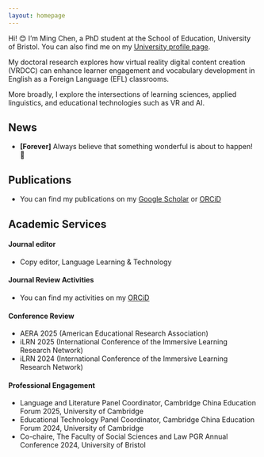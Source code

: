 ```yaml
---
layout: homepage
---
```


Hi! 😊 I’m Ming Chen, a PhD student at the School of Education, University of Bristol. You can also find me on my [University profile page](https://research-information.bris.ac.uk/en/persons/ming-chen).

My doctoral research explores how virtual reality digital content creation (VRDCC) can enhance learner engagement and vocabulary development in English as a Foreign Language (EFL) classrooms. 

More broadly, I explore the intersections of learning sciences, applied linguistics, and educational technologies such as VR and AI.




## News

- **[Forever]** Always believe that something wonderful is about to happen! 🥰

## Publications

- You can find my publications on my [Google Scholar](https://scholar.google.com/citations?user=bhmuN8YAAAAJ&hl=en) or [ORCiD](https://orcid.org/0000-0003-4099-1606)

## Academic Services

#### Journal editor
- Copy editor, Language Learning & Technology

#### Journal Review Activities  
- You can find my activities on my [ORCiD](https://orcid.org/0000-0003-4099-1606)

#### Conference Review  
- AERA 2025 (American Educational Research Association)  
- iLRN 2025 (International Conference of the Immersive Learning Research Network)  
- iLRN 2024 (International Conference of the Immersive Learning Research Network)  

#### Professional Engagement  
- Language and Literature Panel Coordinator, Cambridge China Education Forum 2025, University of Cambridge  
- Educational Technology Panel Coordinator, Cambridge China Education Forum 2024, University of Cambridge
- Co-chaire, The Faculty of Social Sciences and Law PGR Annual Conference 2024, University of Bristol

